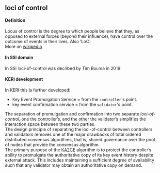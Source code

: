 ## loci of control

<h4>Definition</h4><p>Locus of control is the degree to which people believe that they, as opposed to external forces (beyond their influence), have control over the outcome of events in their lives. Also &#39;LoC&#39;.<br>More on <a href="https://en.wikipedia.org/wiki/Locus_of_control">wikipedia</a></p><h4>In SSI domain</h4><p>In SSI loci-of-control was decribed by Tim Bouma in 2019:<img src="https://github.com/WebOfTrust/keri/blob/main/images/loci-of-control.png?raw=true" alt=""></p><h4>KERI development</h4><p>In KERI this is further developed:  </p><ul><li>Key Event Promulgation Service = from the <code>controller</code>&#39;s point.</li><li>key event confirmation service = from the <code>validator</code>&#39;s point.</li></ul><p>The separation of promulgation and confirmation into two separate <em>loci-of-control</em>, one the controller’s, and the other the validator’s simplifies the interaction space between these two parties.<br>The design principle of separating the loci-of-control between controllers and validators removes one of the major drawbacks of total ordered distributed consensus algorithms, that is, shared governance over the pool of nodes that provide the consensus algorithm.<br>The primary purpose of the <a href="#keri-agreement-algorithm-for-control-establishment">KA2CE</a> algorithm is to protect the controller’s ability to promulgate the authoritative copy of its key event history despite external attack. This includes maintaining a sufficient degree of availability such that any validator may obtain an authoritative copy on demand.</p>

